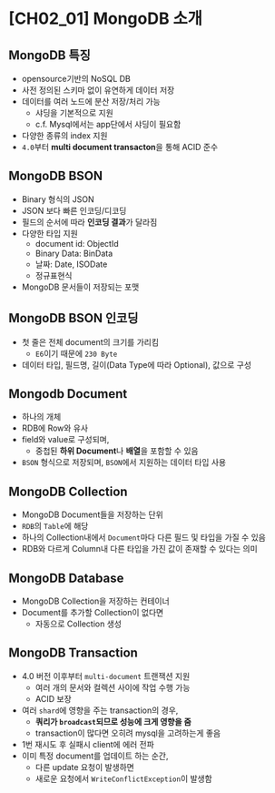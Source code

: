 # [CH02_01] MongoDB 소개

## MongoDB 특징
- opensource기반의 NoSQL DB
- 사전 정의된 스키마 없이 유연하게 데이터 저장
- 데이터를 여러 노드에 분산 저장/처리 가능
  - 샤딩을 기본적으로 지원
  - c.f. Mysql에서는 app단에서 샤딩이 필요함
- 다양한 종류의 index 지원
- `4.0`부터 **multi document transacton**을 통해 ACID 준수

## MongoDB BSON
- Binary 형식의 JSON
- JSON 보다 빠른 인코딩/디코딩
- 필드의 순서에 따라 **인코딩 결과**가 달라짐
- 다양한 타입 지원
  - document id: ObjectId
  - Binary Data: BinData
  - 날짜: Date, ISODate
  - 정규표현식
- MongoDB 문서들이 저장되는 포맷

## MongoDB BSON 인코딩
- 첫 줄은 전체 document의 크기를 가리킴
  - `E6`이기 때문에 `230 Byte`
- 데이터 타입, 필드명, 길이(Data Type에 따라 Optional), 값으로 구성

## Mongodb Document
- 하나의 개체
- RDB에 Row와 유사
- field와 value로 구성되며,
  - 중첩된 **하위 Document**나 **배열**을 포함할 수 있음
- `BSON` 형식으로 저장되며, `BSON`에서 지원하는 데이터 타입 사용

## MongoDB Collection
- MongoDB Document들을 저장하는 단위
- `RDB`의 `Table`에 해당
- 하나의 Collection내에서 `Document`마다 다른 필드 및 타입을 가질 수 있음
- RDB와 다르게 Column내 다른 타입을 가진 값이 존재할 수 있다는 의미

## MongoDB Database
- MongoDB Collection을 저장하는 컨테이너
- Document를 추가할 Collection이 없다면
  - 자동으로 Collection 생성

## MongoDB Transaction
- 4.0 버전 이후부터 `multi-document` 트랜잭션 지원
  - 여러 개의 문서와 컬렉션 사이에 작업 수행 가능
  - ACID 보장
- 여러 `shard`에 영향을 주는 transaction의 경우,
  - **쿼리가 `broadcast`되므로 성능에 크게 영향을 줌**
  - transaction이 많다면 오히려 mysql을 고려하는게 좋음
- 1번 재시도 후 실패시 client에 에러 전파
- 이미 특정 document를 업데이트 하는 순간,
  - 다른 update 요청이 발생하면
  - 새로운 요청에서 `WriteConflictException`이 발생함

